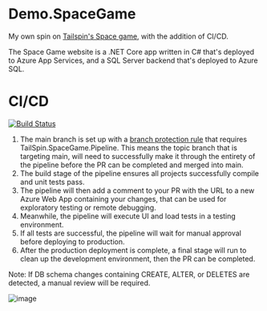 # Demo.SpaceGame

My own spin on [Tailspin's Space game](https://github.com/MicrosoftDocs/mslearn-tailspin-spacegame-web), with the addition of CI/CD.

The Space Game website is a .NET Core app written in C# that's deployed to Azure App Services, and a SQL Server backend that's deployed to Azure SQL. 

# CI/CD

[![Build Status](https://dev.azure.com/MSFT-MarcusFelling/Demo/_apis/build/status/TailSpin.SpaceGame.Pipeline?repoName=MarcusFelling%2FDemo.SpaceGame&branchName=master)](https://dev.azure.com/MSFT-MarcusFelling/Demo/_build/latest?definitionId=77&repoName=MarcusFelling%2FDemo.SpaceGame&branchName=master)

1. The main branch is set up with a [branch protection rule](https://docs.github.com/en/github/administering-a-repository/managing-a-branch-protection-rule#:~:text=You%20can%20create%20a%20branch,merged%20into%20the%20protected%20branch.) that requires TailSpin.SpaceGame.Pipeline. This means the topic branch that is targeting main, will need to successfully make it through the entirety of the pipeline before the PR can be completed and merged into main.
2. The build stage of the pipeline ensures all projects successfully compile and unit tests pass. 
3. The pipeline will then add a comment to your PR with the URL to a new Azure Web App containing your changes, that can be used for exploratory testing or remote debugging.
3. Meanwhile, the pipeline will execute UI and load tests in a testing environment. 
4. If all tests are successful, the pipeline will wait for manual approval before deploying to production. 
5. After the production deployment is complete, a final stage will run to clean up the development environment, then the PR can be completed.

Note: If DB schema changes containing CREATE, ALTER, or DELETES are detected, a manual review will be required.

![image](https://user-images.githubusercontent.com/6855361/108082923-2c618480-7038-11eb-928c-0728610a8349.png)


